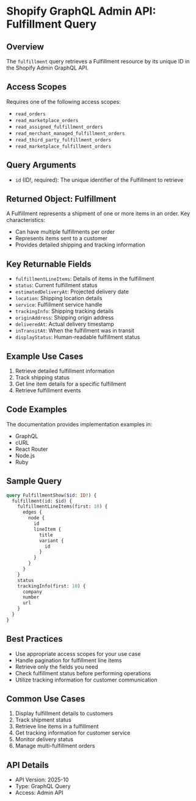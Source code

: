 # Shopify GraphQL Admin API: Fulfillment Query

## Overview
The `fulfillment` query retrieves a Fulfillment resource by its unique ID in the Shopify Admin GraphQL API.

## Access Scopes
Requires one of the following access scopes:
- `read_orders`
- `read_marketplace_orders`
- `read_assigned_fulfillment_orders`
- `read_merchant_managed_fulfillment_orders`
- `read_third_party_fulfillment_orders`
- `read_marketplace_fulfillment_orders`

## Query Arguments
- `id` (ID!, required): The unique identifier of the Fulfillment to retrieve

## Returned Object: Fulfillment
A Fulfillment represents a shipment of one or more items in an order. Key characteristics:
- Can have multiple fulfillments per order
- Represents items sent to a customer
- Provides detailed shipping and tracking information

## Key Returnable Fields
- `fulfillmentLineItems`: Details of items in the fulfillment
- `status`: Current fulfillment status
- `estimatedDeliveryAt`: Projected delivery date
- `location`: Shipping location details
- `service`: Fulfillment service handle
- `trackingInfo`: Shipping tracking details
- `originAddress`: Shipping origin address
- `deliveredAt`: Actual delivery timestamp
- `inTransitAt`: When the fulfillment was in transit
- `displayStatus`: Human-readable fulfillment status

## Example Use Cases
1. Retrieve detailed fulfillment information
2. Track shipping status
3. Get line item details for a specific fulfillment
4. Retrieve fulfillment events

## Code Examples
The documentation provides implementation examples in:
- GraphQL
- cURL
- React Router
- Node.js
- Ruby

## Sample Query
```graphql
query FulfillmentShow($id: ID!) {
  fulfillment(id: $id) {
    fulfillmentLineItems(first: 10) {
      edges {
        node {
          id
          lineItem {
            title
            variant {
              id
            }
          }
        }
      }
    }
    status
    trackingInfo(first: 10) {
      company
      number
      url
    }
  }
}
```

## Best Practices
- Use appropriate access scopes for your use case
- Handle pagination for fulfillment line items
- Retrieve only the fields you need
- Check fulfillment status before performing operations
- Utilize tracking information for customer communication

## Common Use Cases
1. Display fulfillment details to customers
2. Track shipment status
3. Retrieve line items in a fulfillment
4. Get tracking information for customer service
5. Monitor delivery status
6. Manage multi-fulfillment orders

## API Details
- API Version: 2025-10
- Type: GraphQL Query
- Access: Admin API
